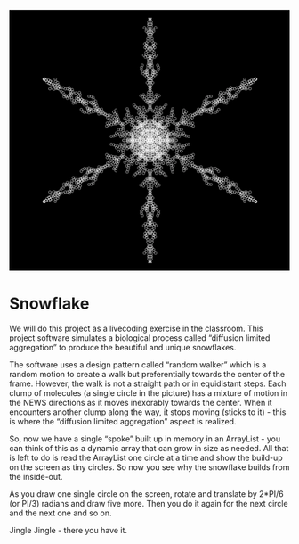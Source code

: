 ![](snowflake.png)

Snowflake
=========

We will do this project as a livecoding exercise in the classroom.
This project software simulates a biological process called “diffusion limited aggregation” to produce the beautiful and unique snowflakes.

The software uses a design pattern called “random walker” which is a random motion to create a walk but preferentially towards the center of the frame. However, the walk is not a straight path or in equidistant steps. Each clump of molecules (a single circle in the picture) has a mixture of motion in the NEWS  directions as it moves inexorably towards the center.  When it encounters another clump along the way, it stops moving (sticks to it) - this is where the “diffusion limited aggregation” aspect is realized.  

So, now we have a  single “spoke” built up in memory in an ArrayList - you can think of this as a dynamic array that can grow in size as needed.  All that is left to do is read the ArrayList one circle at a time and show the build-up on the screen as tiny circles.  So now you see why the snowflake builds from the inside-out. 

As you draw one single circle on the screen, rotate and translate by 2*PI/6 (or PI/3) radians and draw five more. Then you do it again for the next circle and the next one and so on.  

Jingle Jingle - there you have it.
